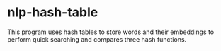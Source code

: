 # nlp-hash-table
This program uses hash tables to store words and their embeddings to perform quick searching and compares three hash functions.
